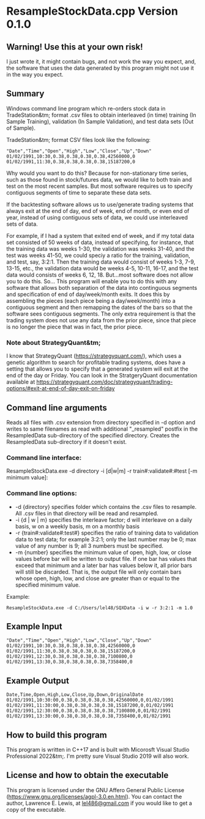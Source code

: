 # ResampleStockData.cpp Version 0.1.0

## **Warning! Use this at your own risk!**
I just wrote it, it might contain bugs, and not work the way you expect, and, the software that uses the data generated by this program
might not use it in the way you expect.

## Summary

Windows command line program which re-orders stock data in TradeStation&tm; format .csv files to obtain interleaved (in time) training (In Sample Training),
validation (In Sample Validation), and test data sets (Out of Sample).

TradeStation&tm; format CSV files look like the following:
```
"Date","Time","Open","High","Low","Close","Up","Down"
01/02/1991,10:30,0.38,0.38,0.38,0.38,42560000,0
01/02/1991,11:30,0.38,0.38,0.38,0.38,15187200,0
```

Why would you want to do this? Because for non-stationary time series, such as those found in stock/futures data, we would like to both train and test
on the most recent samples. But most software requires us to specify contiguous segments of time to separate these data sets.

If the backtesting software allows us to use/generate trading systems that always exit at the end of day, end of week, end of month, or even end of
year, instead of using contiguous sets of data, we could use interleaved sets of data.

For example, if I had a system that exited end of week, and if my total data set consisted of 50 weeks of data, instead of specifying, for instance,
that the training data was weeks 1-30, the validation was weeks 31-40, and the test was weeks 41-50, we could speciy a ratio for the training,
validation, and test, say, 3:2:1. Then the training data would consist of weeks 1-3, 7-9, 13-15, etc., the validation data would be weeks 4-5, 10-11,
16-17, and the test data would consists of weeks 6, 12, 18. But...most software does not allow you to do this. So... This program will enable you
to do this with any software that allows both separation of the data into continguous segments and specification of end of day/week/month exits.
It does this by assembling the pieces (each piece being a day/week/month) into a contiguous segment and then remapping the dates of the bars so that
the software sees contiguous segments. The only extra requirement is that the trading system does not use any data from the prior piece, since that
piece is no longer the piece that was in fact, the prior piece.

### Note about StrategyQuant&tm;
I know that StrategyQuant (https://strategyquant.com/), which uses a genetic algorithm to search for profitable trading systems, does have a setting that
allows you to specify that a generated system will exit at the end of the day or Friday. You can look in the StratgeryQuant documentation available at
https://strategyquant.com/doc/strategyquant/trading-options/#exit-at-end-of-day-exit-on-friday

## Command line arguments

Reads all files with .csv extension from directory specified in -d option and writes to same filenames as read with additional "_resampled" postfix
in the ResampledData sub-directory of the specified directory. Creates the ResampledData sub-directory if it doesn't exist.

### Command line interface:

ResampleStockData.exe -d directory -i [d|w|m] -r train#:validate#:#test [-m minimum value]:

### Command line options:

- -d {directory} specifies folder which contains the .csv files to resample. All .csv files in that directory will be read and resampled.
- -i {d | w | m} specifies the interleave factor; d will interleave on a daily basis, w on a weekly basis, m on a monthly basis
- -r {train#:validate#:test#} specifies the ratio of training data to validation data to test data; for example 3:2:1; only the last number may be 0;
max value of any number is 9; all 3 numbers must be specified.
- -m {number} specifies the minimum value of open, high, low, or close values before bar will be written to output file. If one bar has values that exceed
that minimum and a later bar has values below it, all prior bars will still be discarded. That is, the output file will only contain bars whose open,
high, low, and close are greater than or equal to the specified minimum value.

Example:
```
ResampleStockData.exe -d C:/Users/lel48/SQXData -i w -r 3:2:1 -m 1.0
```
## Example Input

```
"Date","Time","Open","High","Low","Close","Up","Down"
01/02/1991,10:30,0.38,0.38,0.38,0.38,42560000,0
01/02/1991,11:30,0.38,0.38,0.38,0.38,15187200,0
01/02/1991,12:30,0.38,0.38,0.38,0.38,7100800,0
01/02/1991,13:30,0.38,0.38,0.38,0.38,7358400,0
```

## Example Output

```
Date,Time,Open,High,Low,Close,Up,Down,OriginalDate
01/02/1991,10:30:00,0.38,0.38,0.38,0.38,42560000,0,01/02/1991
01/02/1991,11:30:00,0.38,0.38,0.38,0.38,15187200,0,01/02/1991
01/02/1991,12:30:00,0.38,0.38,0.38,0.38,7100800,0,01/02/1991
01/02/1991,13:30:00,0.38,0.38,0.38,0.38,7358400,0,01/02/1991
```

## How to build this program
This program is written in C++17 and is built with Micorosft Visual Studio Professional 2022&tm;. I'm pretty sure Visual Studio 2019 will also work.

## License and how to obtain the executable
This program is licensed under the GNU Affero General Public License (https://www.gnu.org/licenses/agpl-3.0.en.html).
You can contact the author, Lawrence E. Lewis, at lel486@gmail.com if you would like to get a copy of the executable.
```